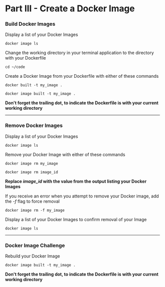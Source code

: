 # Part III - Create a Docker Image

### Build Docker Images

Display a list of your Docker Images

`docker image ls`



Change the working directory in your terminal application to the directory with your Dockerfile

`cd ~/code`



Create a Docker Image from your Dockerfile with either of these commands

`docker built -t my_image .`

`docker image built -t my_image .`

**Don't forget the trailing dot, to indicate the Dockerfile is with your current working directory**



------



### Remove Docker Images

Display a list of your Docker Images

`docker image ls`



Remove your Docker Image with either of these commands

`docker image rm my_image`

`docker image rm image_id` 

**Replace *image_id* with the value from the output listing your Docker Images**



If you receive an error when you attempt to remove your Docker image, add the *-f* flag to force removal

`docker image rm -f my_image`



Display a list of your Docker Images to confirm removal of your Image

`docker image ls`



------



### Docker Image Challenge

Rebuild your Docker Image

`docker image built -t my_image .`

**Don't forget the trailing dot, to indicate the Dockerfile is with your current working directory**

